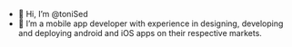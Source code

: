 - 👋 Hi, I’m @toniSed
- 👀 I’m a mobile app developer with experience in designing, developing and deploying android and iOS apps on their respective markets.
  

<!---
toniSed/toniSed is a ✨ special ✨ repository because its `README.md` (this file) appears on your GitHub profile.
You can click the Preview link to take a look at your changes.
--->
